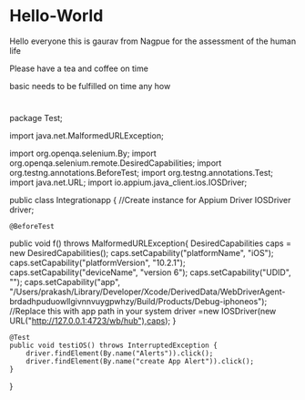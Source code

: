 # Hello-World
Hello everyone this is gaurav from Nagpue for the assessment of the human life

Please have a tea and coffee on time

basic needs to be fulfilled on time any how

#
package Test;

import java.net.MalformedURLException;

import org.openqa.selenium.By;
import org.openqa.selenium.remote.DesiredCapabilities;
import org.testng.annotations.BeforeTest;
import org.testng.annotations.Test;
import java.net.URL;
import io.appium.java_client.ios.IOSDriver;


public class Integrationapp {
  //Create instance for Appium Driver
	IOSDriver driver;
	
	@BeforeTest
  public void f() throws MalformedURLException{
				DesiredCapabilities caps = new DesiredCapabilities();
		caps.setCapability("platformName", "iOS");
		caps.setCapability("platformVersion", "10.2.1"); 
		caps.setCapability("deviceName", "version 6"); 
		caps.setCapability("UDID", "");
		caps.setCapability("app", "/Users/prakash/Library/Developer/Xcode/DerivedData/WebDriverAgent-brdadhpuduowllgivnnvuygpwhzy/Build/Products/Debug-iphoneos"); //Replace this with app path in your system
		 driver =new IOSDriver(new URL("http://127.0.0.1:4723/wb/hub"),caps);	}
	  
	@Test
	public void testiOS() throws InterruptedException {
		driver.findElement(By.name("Alerts")).click();
		driver.findElement(By.name("create App Alert")).click();
	}

}
#
